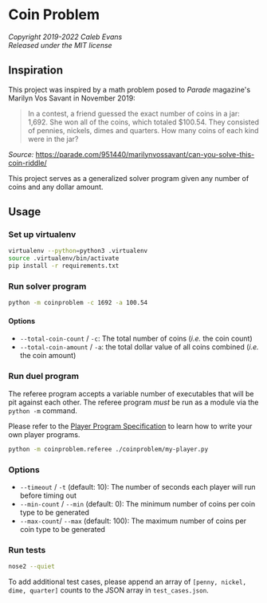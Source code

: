 # Coin Problem

*Copyright 2019-2022 Caleb Evans*  
*Released under the MIT license*

## Inspiration

This project was inspired by a math problem posed to *Parade* magazine's
Marilyn Vos Savant in November 2019:

> In a contest, a friend guessed the exact number of coins in a jar: 1,692. She
> won all of the coins, which totaled $100.54. They consisted of pennies,
> nickels, dimes and quarters. How many coins of each kind were in the jar?

*Source:* https://parade.com/951440/marilynvossavant/can-you-solve-this-coin-riddle/

This project serves as a generalized solver program given any number of coins
and any dollar amount.

## Usage

### Set up virtualenv

```sh
virtualenv --python=python3 .virtualenv
source .virtualenv/bin/activate
pip install -r requirements.txt
```

### Run solver program

```sh
python -m coinproblem -c 1692 -a 100.54
```

#### Options

- `--total-coin-count` / `-c`: The total number of coins (_i.e._ the coin
  count)
- `--total-coin-amount` / `-a`: the total dollar value of all coins combined
  (_i.e._ the coin amount)

### Run duel program

The referee program accepts a variable number of executables that will be pit
against each other. The referee program _must_ be run as a module via the
`python -m` command.

Please refer to the [Player Program Specification](SPEC.md) to learn how to
write your own player programs.

```sh
python -m coinproblem.referee ./coinproblem/my-player.py
```

### Options

- `--timeout` / `-t` (default: 10): The number of seconds each player will run before timing
  out
- `--min-count` / `--min` (default: 0): The minimum number of coins per coin type to be
  generated
- `--max-count`/ `--max` (default: 100): The maximum number of coins per coin
  type to be generated

### Run tests

```sh
nose2 --quiet
```

To add additional test cases, please append an array of `[penny, nickel, dime, quarter]` counts to the JSON array in `test_cases.json`.
